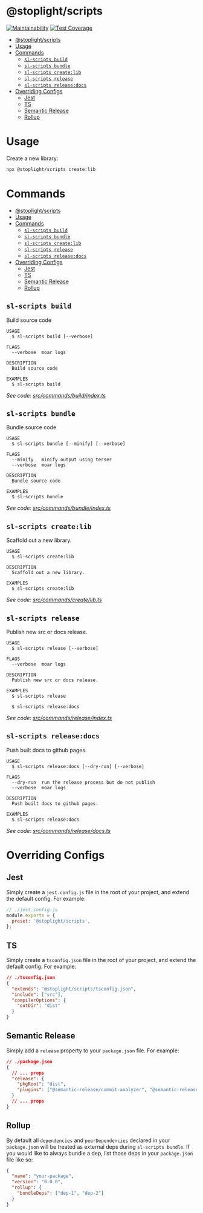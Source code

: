 # @stoplight/scripts

[![Maintainability](https://api.codeclimate.com/v1/badges/2628d0fe95cf3abae711/maintainability)](https://codeclimate.com/github/stoplightio/scripts/maintainability)
[![Test Coverage](https://api.codeclimate.com/v1/badges/2628d0fe95cf3abae711/test_coverage)](https://codeclimate.com/github/stoplightio/scripts/test_coverage)

<!-- toc -->

- [@stoplight/scripts](#stoplightscripts)
- [Usage](#usage)
- [Commands](#commands)
  - [`sl-scripts build`](#sl-scripts-build)
  - [`sl-scripts bundle`](#sl-scripts-bundle)
  - [`sl-scripts create:lib`](#sl-scripts-createlib)
  - [`sl-scripts release`](#sl-scripts-release)
  - [`sl-scripts release:docs`](#sl-scripts-releasedocs)
- [Overriding Configs](#overriding-configs)
  - [Jest](#jest)
  - [TS](#ts)
  - [Semantic Release](#semantic-release)
  - [Rollup](#rollup)
  <!-- tocstop -->

# Usage

Create a new library:

```bash
npx @stoplight/scripts create:lib
```

# Commands

<!-- commands -->

- [@stoplight/scripts](#stoplightscripts)
- [Usage](#usage)
- [Commands](#commands)
  - [`sl-scripts build`](#sl-scripts-build)
  - [`sl-scripts bundle`](#sl-scripts-bundle)
  - [`sl-scripts create:lib`](#sl-scripts-createlib)
  - [`sl-scripts release`](#sl-scripts-release)
  - [`sl-scripts release:docs`](#sl-scripts-releasedocs)
- [Overriding Configs](#overriding-configs)
  - [Jest](#jest)
  - [TS](#ts)
  - [Semantic Release](#semantic-release)
  - [Rollup](#rollup)

## `sl-scripts build`

Build source code

```
USAGE
  $ sl-scripts build [--verbose]

FLAGS
  --verbose  moar logs

DESCRIPTION
  Build source code

EXAMPLES
  $ sl-scripts build
```

_See code:
[src/commands/build/index.ts](https://github.com/stoplightio/scripts/blob/v0.0.0/src/commands/build/index.ts)_

## `sl-scripts bundle`

Bundle source code

```
USAGE
  $ sl-scripts bundle [--minify] [--verbose]

FLAGS
  --minify   minify output using terser
  --verbose  moar logs

DESCRIPTION
  Bundle source code

EXAMPLES
  $ sl-scripts bundle
```

_See code:
[src/commands/bundle/index.ts](https://github.com/stoplightio/scripts/blob/v0.0.0/src/commands/bundle/index.ts)_

## `sl-scripts create:lib`

Scaffold out a new library.

```
USAGE
  $ sl-scripts create:lib

DESCRIPTION
  Scaffold out a new library.

EXAMPLES
  $ sl-scripts create:lib
```

_See code: [src/commands/create/lib.ts](https://github.com/stoplightio/scripts/blob/v0.0.0/src/commands/create/lib.ts)_

## `sl-scripts release`

Publish new src or docs release.

```
USAGE
  $ sl-scripts release [--verbose]

FLAGS
  --verbose  moar logs

DESCRIPTION
  Publish new src or docs release.

EXAMPLES
  $ sl-scripts release

  $ sl-scripts release:docs
```

_See code:
[src/commands/release/index.ts](https://github.com/stoplightio/scripts/blob/v0.0.0/src/commands/release/index.ts)_

## `sl-scripts release:docs`

Push built docs to github pages.

```
USAGE
  $ sl-scripts release:docs [--dry-run] [--verbose]

FLAGS
  --dry-run  run the release process but do not publish
  --verbose  moar logs

DESCRIPTION
  Push built docs to github pages.

EXAMPLES
  $ sl-scripts release:docs
```

_See code:
[src/commands/release/docs.ts](https://github.com/stoplightio/scripts/blob/v0.0.0/src/commands/release/docs.ts)_

<!-- commandsstop -->

# Overriding Configs

## Jest

Simply create a `jest.config.js` file in the root of your project, and extend the default config. For example:

```js
// ./jest.config.js
module.exports = {
  preset: '@stoplight/scripts',
};
```

## TS

Simply create a `tsconfig.json` file in the root of your project, and extend the default config. For example:

```json
// ./tsconfig.json
{
  "extends": "@stoplight/scripts/tsconfig.json",
  "include": ["src"],
  "compilerOptions": {
    "outDir": "dist"
  }
}
```

## Semantic Release

Simply add a `release` property to your `package.json` file. For example:

```json
// ./package.json
{
  // ... props
  "release": {
    "pkgRoot": "dist",
    "plugins": ["@semantic-release/commit-analyzer", "@semantic-release/release-notes-generator"]
  }
  // ... props
}
```

## Rollup

By default all `dependencies` and `peerDependencies` declared in your `package.json` will be treated as external deps
during `sl-scripts bundle`. If you would like to always bundle a dep, list those deps in your `package.json` file like
so:

```json
{
  "name": "your-package",
  "version": "0.0.0",
  "rollup": {
    "bundleDeps": ["dep-1", "dep-2"]
  }
}
```

